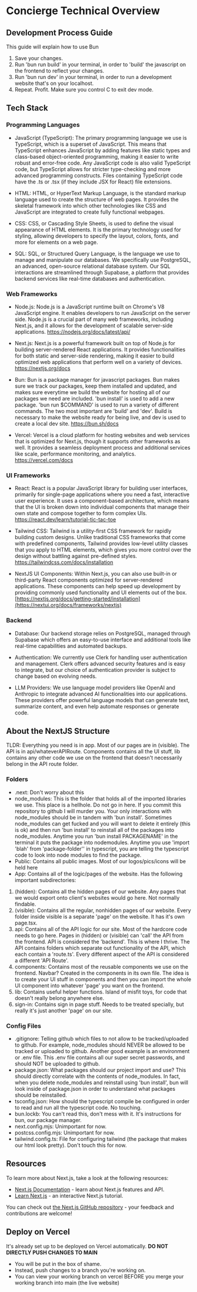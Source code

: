 # Concierge Technical Overview
## Development Process Guide
This guide will explain how to use Bun 
1. Save your changes.
2. Run 'bun run build' in your terminal, in order to 'build' the javascript on the frontend to reflect your changes.
3. Run 'bun run dev' in your terminal, in order to run a development website that's on your localhost.
4. Repeat. Profit. Make sure you control C to exit dev mode.

## Tech Stack
### Programming Languages
- JavaScript (TypeScript): The primary programming language we use is TypeScript, which is a superset of JavaScript. This means that TypeScript enhances JavaScript by adding features like static types and class-based object-oriented programming, making it easier to write robust and error-free code. Any JavaScript code is also valid TypeScript code, but TypeScript allows for stricter type-checking and more advanced programming constructs. Files containing TypeScript code have the .ts or .tsx (if they include JSX for React) file extensions.

- HTML: HTML, or HyperText Markup Language, is the standard markup language used to create the structure of web pages. It provides the skeletal framework into which other technologies like CSS and JavaScript are integrated to create fully functional webpages.

- CSS: CSS, or Cascading Style Sheets, is used to define the visual appearance of HTML elements. It is the primary technology used for styling, allowing developers to specify the layout, colors, fonts, and more for elements on a web page.

- SQL: SQL, or Structured Query Language, is the language we use to manage and manipulate our databases. We specifically use PostgreSQL, an advanced, open-source relational database system. Our SQL interactions are streamlined through Supabase, a platform that provides backend services like real-time databases and authentication.

### Web Frameworks
- Node.js: Node.js is a JavaScript runtime built on Chrome's V8 JavaScript engine. It enables developers to run JavaScript on the server side. Node.js is a crucial part of many web frameworks, including Next.js, and it allows for the development of scalable server-side applications.
https://nodejs.org/docs/latest/api/

- Next.js: Next.js is a powerful framework built on top of Node.js for building server-rendered React applications. It provides functionalities for both static and server-side rendering, making it easier to build optimized web applications that perform well on a variety of devices.
https://nextjs.org/docs

- Bun: Bun is a package manager for javascript packages. Bun makes sure we track our packages, keep them installed and updated, and makes sure everytime we build the website for hosting all of our packages we need are included. 'bun install' is used to add a new package. 'bun run $COMMAND' is used to run a variety of different commands. The two most important are 'build' and 'dev'. Build is necessary to make the website ready for being live, and dev is used to create a local dev site.
https://bun.sh/docs

- Vercel: Vercel is a cloud platform for hosting websites and web services that is optimized for Next.js, though it supports other frameworks as well. It provides a seamless deployment process and additional services like scale, performance monitoring, and analytics.
https://vercel.com/docs

### UI Frameworks
- React: React is a popular JavaScript library for building user interfaces, primarily for single-page applications where you need a fast, interactive user experience. It uses a component-based architecture, which means that the UI is broken down into individual components that manage their own state and compose together to form complex UIs.
https://react.dev/learn/tutorial-tic-tac-toe

- Tailwind CSS: Tailwind is a utility-first CSS framework for rapidly building custom designs. Unlike traditional CSS frameworks that come with predefined components, Tailwind provides low-level utility classes that you apply to HTML elements, which gives you more control over the design without battling against pre-defined styles.
https://tailwindcss.com/docs/installation

- NextJS UI Components: Within Next.js, you can also use built-in or third-party React components optimized for server-rendered applications. These components can help speed up development by providing commonly used functionality and UI elements out of the box.
[https://nextjs.org/docs/getting-started/installation](https://nextui.org/docs/frameworks/nextjs)

### Backend
- Database: Our backend storage relies on PostgreSQL, managed through Supabase which offers an easy-to-use interface and additional tools like real-time capabilities and automated backups.

- Authentication: We currently use Clerk for handling user authentication and management. Clerk offers advanced security features and is easy to integrate, but our choice of authentication provider is subject to change based on evolving needs.

- LLM Providers: We use language model providers like OpenAI and Anthropic to integrate advanced AI functionalities into our applications. These providers offer powerful language models that can generate text, summarize content, and even help automate responses or generate code.


## About the NextJS Structure
TLDR: Everything you need is in app. Most of our pages are in (visible). The API is in api/whateverAPIRoute. Components contains all the UI stuff, lib contains any other code we use on the frontend that doesn't necessarily belong in the API route folder.
### Folders

- .next: Don't worry about this
- node_modules: This is the folder that holds all of the imported libraries we use. This place is a hellhole. Do not go in here. If you commit this repository to github I will murder you. Your only interactions with node_modules should be in tandem with 'bun install'. Sometimes node_modules can get fucked and you will want to delete it entirely (this is ok) and then run 'bun install' to reinstall all of the packages into node_modules. Anytime you run 'bun install PACKAGENAME' in the terminal it puts the package into nodemodules. Anytime you use 'import 'blah' from 'package-folder'' in typescript, you are telling the typescript code to look into node modules to find the package.
- Public: Contains all public images. Most of our logos/pics/icons will be held here
- App: Contains all of the logic/pages of the website. Has the following important subdirectories:
1. (hidden): Contains all the hidden pages of our website. Any pages that we would export onto client's websites would go here. Not normally findable.
2. (visible): Contains all the regular, nonhidden pages of our website. Every folder inside visible is a separate 'page' on the website. It has it's own page.tsx.
3. api: Contains all of the API logic for our site. Most of the hardcore code needs to go here. Pages in (hidden) or (visible) can 'call' the API from the frontend. API is considered the 'backend'. This is where I thrive. The API contains folders which separate out functionality of the API, which each contain a 'route.ts'. Every different aspect of the API is considered a different 'API Route'.
4. components: Contains most of the reusable components we use on the frontend. Navbar? Created in the components in its own file. The idea is to create your UI stuff in components and then you can import the whole UI component into whatever 'page' you want on the frontend.
5. lib: Contains useful helper functions. Island of misfit toys, for code that doesn't really belong anywhere else.
6. sign-in: Contains sign in page stuff. Needs to be treated specially, but really it's just another 'page' on our site.
   


### Config Files
- .gitignore: Telling github which files to not allow to be tracked/uploaded to github. For example, node_modules should NEVER be allowed to be tracked or uploaded to github. Another good example is an environment or .env file. This .env file contains all our super secret passwords, and should NOT be uploaded to github.
- package.json: What packages should our project import and use? This should directly correlate with the contents of node_modules. In fact, when you delete node_modules and reinstall using 'bun install', bun will look inside of package.json in order to understand what packages should be reinstalled. 
- tsconfig.json: How should the typescript compile be configured in order to read and run all the typescript code. No touching.
- bun.lockb: You can't read this, don't mess with it. It's instructions for bun, our package manager.
- next.config.mjs: Unimportant for now.
- postcss.config.mjs: Unimportant for now.
- tailwind.config.ts: File for configuring tailwind (the package that makes our html look pretty). Don't touch this for now.


## Resources

To learn more about Next.js, take a look at the following resources:

- [Next.js Documentation](https://nextjs.org/docs) - learn about Next.js features and API.
- [Learn Next.js](https://nextjs.org/learn) - an interactive Next.js tutorial.

You can check out [the Next.js GitHub repository](https://github.com/vercel/next.js/) - your feedback and contributions are welcome!

## Deploy on Vercel

It's already set up to be deployed on Vercel automatically.
**DO NOT DIRECTLY PUSH CHANGES TO MAIN**
- You will be put in the box of shame.
- Instead, push changes to a branch you're working on.
- You can view your working branch on vercel BEFORE you merge your working branch into main (the live website)
  
